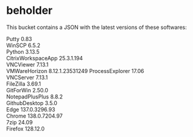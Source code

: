 # beholder
This bucket contains a JSON with the latest versions of these softwares:

Putty              0.83           
WinSCP             6.5.2          
Python             3.13.5         
CitrixWorkspaceApp 25.3.1.194     
VNCViewer          7.13.1         
VMWareHorizon      8.12.1.23531249
ProcessExplorer    17.06          
VNCServer          7.13.1         
FileZilla          3.69.1         
GitForWin          2.50.0         
NotepadPlusPlus    8.8.2          
GithubDesktop      3.5.0          
Edge               137.0.3296.93  
Chrome             138.0.7204.97  
7zip               24.09          
Firefox            128.12.0         



